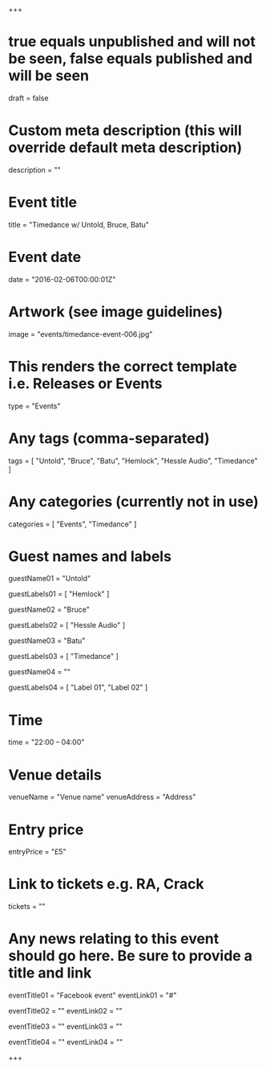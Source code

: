 +++

# true equals unpublished and will not be seen, false equals published and will be seen
draft = false

# Custom meta description (this will override default meta description)
description = ""

# Event title
title = "Timedance w/ Untold, Bruce, Batu"

# Event date
date = "2016-02-06T00:00:01Z"

# Artwork (see image guidelines)
image = "events/timedance-event-006.jpg"

# This renders the correct template i.e. Releases or Events
type = "Events"

# Any tags (comma-separated)
tags = [ 
	"Untold", 
	"Bruce",
	"Batu",
	"Hemlock",
	"Hessle Audio",
	"Timedance" 
]

# Any categories (currently not in use)
categories = [
  "Events",
  "Timedance"
]

# Guest names and labels
guestName01 = "Untold"

guestLabels01 = [
	"Hemlock"
]

guestName02 = "Bruce"

guestLabels02 = [
	"Hessle Audio"
]

guestName03 = "Batu"

guestLabels03 = [
	"Timedance"
]

guestName04 = ""

guestLabels04 = [
	"Label 01",
	"Label 02"
]

# Time
time = "22:00 – 04:00"

# Venue details
venueName = "Venue name"
venueAddress = "Address"

# Entry price
entryPrice = "£5"

# Link to tickets e.g. RA, Crack 
tickets = ""

# Any news relating to this event should go here. Be sure to provide a title and link
eventTitle01 = "Facebook event"
eventLink01 = "#"

eventTitle02 = ""
eventLink02 = ""

eventTitle03 = ""
eventLink03 = ""

eventTitle04 = ""
eventLink04 = ""


+++
